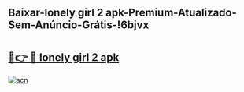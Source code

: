 
## Baixar-lonely girl 2 apk-Premium-Atualizado-Sem-Anúncio-Grátis-!6bjvx

# <h2><a href="https://andorid.site?title=lonely_girl_2_apk&ref=27">🔗👉 🔴 lonely girl 2 apk</a></h2>

[![acn](https://github.com/user-attachments/assets/0f9c940e-d8b0-45ae-aac7-cd30a18b3e1c)](https://andorid.site?title=lonely_girl_2_apk&ref=27)

